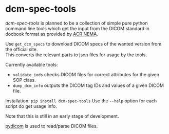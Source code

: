 # dcm-spec-tools

*dcm-spec-tools* is planned to be a collection of simple pure python command line tools which get the input from 
the DICOM standard in docbook format as provided by [ACR NEMA](http://medical.nema.org/).

Use `get_dcm_specs` to download DICOM specs of the wanted version from the official site.  
This converts the relevant parts to json files for usage by the tools.

Currently available tools:
* `validate_iods` checks DICOM files for correct attributes for the given SOP class.
* `dump_dcm_info` outputs the DICOM tag IDs and values of a given DICOM file.

Installation:
`pip install dcm-spec-tools`
Use the `--help` option for each script do get usage info.

Note that this is still in an early stage of development.

[pydicom](https://github.com/darcymason/pydicom) is used to read/parse DICOM files.
